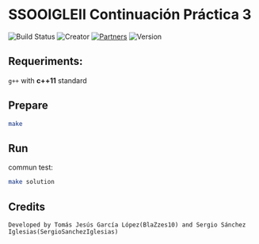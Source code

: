 # SSOOIGLEII Continuación Práctica 3

![Build Status](https://img.shields.io/badge/Maintained%3F-yes-green.svg) 
![Creator](https://img.shields.io/badge/Creator-BlaZzes10%20and%20SergioSanchezIglesias-blue)
[![Partners](https://img.shields.io/badge/Partners-1-red)](https://github.com/BlaZzes10/python/graphs/contributors)
![Version](https://img.shields.io/badge/version-1.0-brightgreen)

## **Requeriments:** 
`g++` with __c++11__ standard

## **Prepare**
```bash
make
```

## **Run**
commun test:
```bash
make solution
```

## Credits
`Developed by Tomás Jesús García López(BlaZzes10) and Sergio Sánchez Iglesias(SergioSanchezIglesias)`
